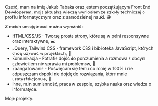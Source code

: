 Cześć, mam na imię Jakub Tabaka oraz jestem początkującym Front End Developerem, moją aktualną wiedzę wyniosłem ze szkoły techniczej o profilu informatycznym oraz z samodzielnej nauki. 😀

Z moich umiejętności można wyróżnić:
- HTML/CSS/JS - Tworzę proste strony, które są w pełni responsywne oraz interaktywne, 💻
- JQuery, Tailwind CSS - framework CSS i biblioteka JavaScript, których chcę używać w projektach, 🔌
- Komunikacja - Potrafię dojść do porozumienia a rozmowa z obcym człowiekiem nie sprawia mi problemów, 🙆
- Zaangażowanie - Poświęcam się temu co robię w 100% i nie odpuszczam dopóki nie dojdę do rozwiązania, które mnie usatysfakcjonuje, 💯
- Inne, m.in sumienność, praca w zespole, szybka nauka oraz wiedza o informatyce.

Moje projekty:


